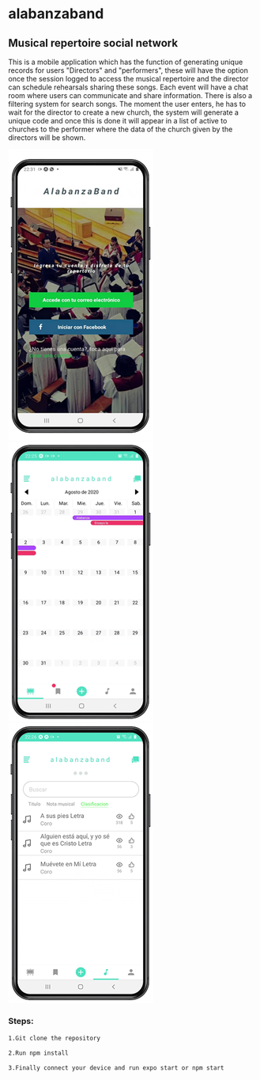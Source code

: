 # alabanzaband
## Musical repertoire social network
<p>This is a mobile application which has the function of generating unique records for users "Directors" and "performers", these will have the option once the session  logged to access the musical repertoire and the director can schedule rehearsals sharing these songs. Each event will have a chat room where users can communicate and share information. There is also a filtering system for search songs. The moment the user enters, he has to wait for the director to create a new church, the system will generate a unique code and once this is done it will appear in a list of active to churches to the performer where the data of the church given by the directors will be shown.</p>


![logging](https://raw.githubusercontent.com/emajidev/alabanzaband/master/sample.png)
![schedules events](https://raw.githubusercontent.com/emajidev/alabanzaband/master/iphone.png)
![song filtering](https://raw.githubusercontent.com/emajidev/alabanzaband/master/android.png)

### Steps:
```
1.Git clone the repository
```
```
2.Run npm install
```
```
3.Finally connect your device and run expo start or npm start 
```

